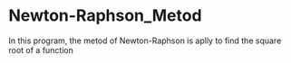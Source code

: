 # Newton-Raphson_Metod
In this program, the metod of Newton-Raphson is aplly to find the square root of a function

